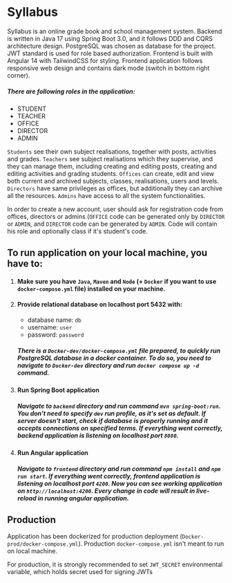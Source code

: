 # Syllabus

Syllabus is an online grade book and school management system. Backend is written in Java 17 using Spring Boot 3.0, and
it
follows DDD and CQRS architecture design. PostgreSQL was chosen as database for the project. JWT standard is used for
role based
authorization. Frontend is built with
Angular 14 with TailwindCSS for styling.
Frontend application follows responsive web design and contains dark mode (switch in bottom right corner).

##### There are following roles in the application:

- STUDENT
- TEACHER
- OFFICE
- DIRECTOR
- ADMIN

`Students` see their own subject realisations, together with posts, activities and grades.
`Teachers` see subject realisations which they supervise, and they can manage them, including creating and editing
posts,
creating and editing activities and grading students.
`Offices` can create, edit and view both current and archived subjects, classes, realisations, users and levels.
`Directors` have same privileges as offices, but additionally they can archive all the resources.
`Admins` have access to all the system functionalities.

In order to create a new account, user should ask for registration code from offices, directors or admins (`OFFICE` code
can be generated only by `DIRECTOR` or `ADMIN`, and `DIRECTOR` code can be generated by `ADMIN`. Code will
contain his
role and optionally class if it's student's code.

## To run application on your local machine, you have to:

1. #### Make sure you have `Java`, `Maven` and `Node` (+ `Docker` if you want to use `docker-compose.yml` file) installed on your machine.

2. #### Provide relational database on localhost port 5432 with:
    - database name: ```db```
    - username: ```user```
    - password: ```password```

   ##### There is a ```Docker-dev/docker-compose.yml``` file prepared, to quickly run PostgreSQL database in a docker container. To do so, you need to navigate to `Docker-dev` directory and run ```docker compose up -d``` command.

3. #### Run Spring Boot application
   ##### Navigate to ```backend``` directory and run command ```mvn spring-boot:run```. You don't need to specify `dev` run profile, as it's set as default. If server doesn't start, check if database is properly running and it accepts connections on specified terms. If everything went correctly, backend application is listening on localhost port ```8080```.

4. #### Run Angular application
   ##### Navigate to ```frontend``` directory and run command ```npm install``` and ```npm run start```. If everything went correctly, frontend application is listening on localhost port ```4200```. Now you can see working application on ```http://localhost:4200```. Every change in code will result in live-reload in running angular application.

## Production

Application has been dockerized for production deployment (```Docker-prod/docker-compose.yml```).
Production ```docker-compose.yml``` isn't meant to run on local machine.

For production, it is strongly recommended to set `JWT_SECRET` environmental variable, which holds secret used for
signing JWTs
